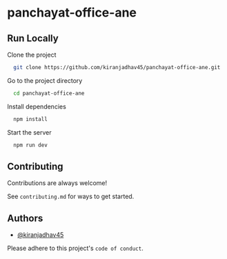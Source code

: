 # panchayat-office-ane


## Run Locally

Clone the project

```bash
  git clone https://github.com/kiranjadhav45/panchayat-office-ane.git
```

Go to the project directory

```bash
  cd panchayat-office-ane
```

Install dependencies

```bash
  npm install
```

Start the server

```bash
  npm run dev
```


## Contributing

Contributions are always welcome!

See `contributing.md` for ways to get started.

## Authors

- [@kiranjadhav45](https://github.com/kiranjadhav45)


Please adhere to this project's `code of conduct`.
